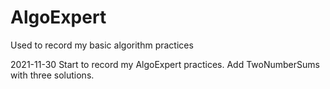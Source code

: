# AlgoExpert
Used to record my basic algorithm practices


2021-11-30
Start to record my AlgoExpert practices.
Add TwoNumberSums with three solutions.
